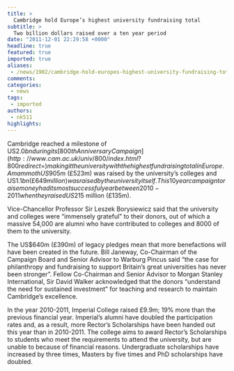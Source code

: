 ```yaml
---
title: >
  Cambridge hold Europe’s highest university fundraising total
subtitle: >
  Two billion dollars raised over a ten year period
date: "2011-12-01 22:29:58 +0000"
headline: true
featured: true
imported: true
aliases:
 - /news/1902/cambridge-hold-europes-highest-university-fundraising-total
comments:
categories:
 - news
tags:
 - imported
authors:
 - nk511
highlights:
---
```


Cambridge reached a milestone of US$2.0bn during its [800th Anniversary Campaign](http://www.cam.ac.uk/univ/800/index.html?800redirect=) making it the university with the highest fundraising total in Europe. A mammoth US$905m (£523m) was raised by the university’s colleges and US$1.1bn (£649 million) was raised by the university itself. This 10 year campaign to raise money had its most successful year between 2010-2011 when they raised US$215 million (£135m).

Vice-Chancellor Professor Sir Leszek Borysiewicz said that the university and colleges were “immensely grateful” to their donors, out of which a massive 54,000 are alumni who have contributed to colleges and 8000 of them to the university.

The US$640m (£390m) of legacy pledges mean that more benefactions will have been created in the future. Bill Janeway, Co-Chairman of the Campaign Board and Senior Advisor to Warburg Pincus said “the case for philanthropy and fundraising to support Britain’s great universities has never been stronger”. Fellow Co-Chairman and Senior Advisor to Morgan Stanley International, Sir David Walker acknowledged that the donors “understand the need for sustained investment” for teaching and research to maintain Cambridge’s excellence.

In the year 2010-2011, Imperial College raised £9.9m; 19% more than the previous financial year. Imperial’s alumni have doubled the participation rates and, as a result, more Rector’s Scholarships have been handed out this year than in 2010-2011. The college aims to award Rector’s Scholarships to students who meet the requirements to attend the university, but are unable to because of financial reasons. Undergraduate scholarships have increased by three times, Masters by five times and PhD scholarships have doubled.
